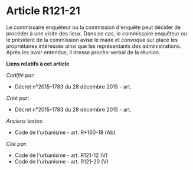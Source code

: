 # Article R121-21

Le commissaire enquêteur ou la commission d'enquête peut décider de procéder à une visite des lieux. Dans ce cas, le
commissaire enquêteur ou le président de la commission avise le maire et convoque sur place les propriétaires intéressés
ainsi que les représentants des administrations. Après les avoir entendus, il dresse procès-verbal de la réunion.

**Liens relatifs à cet article**

_Codifié par_:

  - Décret n°2015-1783 du 28 décembre 2015 - art.

_Créé par_:

  - Décret n°2015-1783 du 28 décembre 2015 - art.

_Anciens textes_:

  - Code de l'urbanisme - art. R*160-18 (Ab)

_Cité par_:

  - Code de l'urbanisme - art. R121-12 (V)
  - Code de l'urbanisme - art. R121-20 (V)
